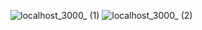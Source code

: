![localhost_3000_ (1)](https://user-images.githubusercontent.com/43875549/177033707-6be89b50-5414-4f92-8df6-75d0accb5883.png)
![localhost_3000_ (2)](https://user-images.githubusercontent.com/43875549/177033713-f91483cf-eb5f-4fe9-bfa0-dcea01c769e2.png)
